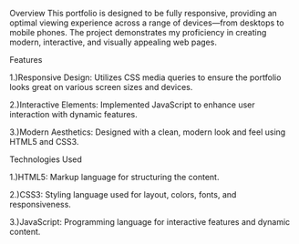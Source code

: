 Overview
This portfolio is designed to be fully responsive, providing an optimal viewing experience across a range of devices—from desktops to mobile phones.
The project demonstrates my proficiency in creating modern, interactive, and visually appealing web pages.

Features

1.)Responsive Design: Utilizes CSS media queries to ensure the portfolio looks great on various screen sizes and devices.

2.)Interactive Elements: Implemented JavaScript to enhance user interaction with dynamic features.

3.)Modern Aesthetics: Designed with a clean, modern look and feel using HTML5 and CSS3.


Technologies Used

1.)HTML5: Markup language for structuring the content.

2.)CSS3: Styling language used for layout, colors, fonts, and responsiveness.

3.)JavaScript: Programming language for interactive features and dynamic content.

